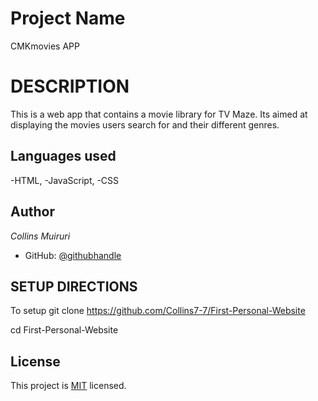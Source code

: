 # Project Name
CMKmovies APP
# DESCRIPTION 
This is a web app that contains a movie library for TV Maze. Its aimed at displaying the movies users search for and their different genres.

## Languages used
-HTML,
-JavaScript,
-CSS

## Author
*Collins Muiruri*
- GitHub: [@githubhandle](https://github.com/Collins7-7)

## SETUP DIRECTIONS
To setup git clone https://github.com/Collins7-7/First-Personal-Website

cd First-Personal-Website

## License
This project is [MIT](./MIT.md) licensed.


